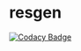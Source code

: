 # resgen
[![Codacy Badge](https://api.codacy.com/project/badge/Grade/73f250aca645434698d43a1a0e3f48d7)](https://app.codacy.com/app/bouitamine/resgen?utm_source=github.com&utm_medium=referral&utm_content=bouitamine/resgen&utm_campaign=Badge_Grade_Dashboard)